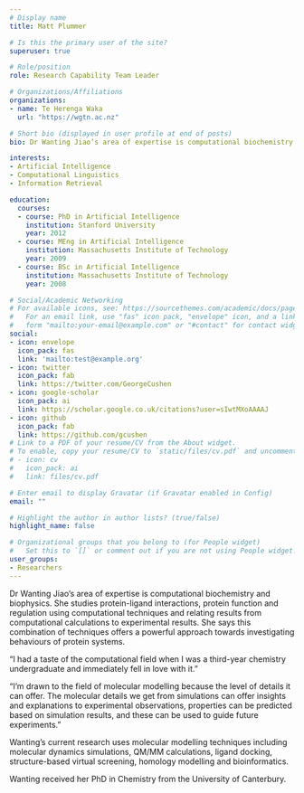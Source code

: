 ```yaml
---
# Display name
title: Matt Plummer

# Is this the primary user of the site?
superuser: true

# Role/position
role: Research Capability Team Leader

# Organizations/Affiliations
organizations:
- name: Te Herenga Waka 
  url: "https://wgtn.ac.nz"

# Short bio (displayed in user profile at end of posts)
bio: Dr Wanting Jiao’s area of expertise is computational biochemistry and biophysics.

interests:
- Artificial Intelligence
- Computational Linguistics
- Information Retrieval

education:
  courses:
  - course: PhD in Artificial Intelligence
    institution: Stanford University
    year: 2012
  - course: MEng in Artificial Intelligence
    institution: Massachusetts Institute of Technology
    year: 2009
  - course: BSc in Artificial Intelligence
    institution: Massachusetts Institute of Technology
    year: 2008

# Social/Academic Networking
# For available icons, see: https://sourcethemes.com/academic/docs/page-builder/#icons
#   For an email link, use "fas" icon pack, "envelope" icon, and a link in the
#   form "mailto:your-email@example.com" or "#contact" for contact widget.
social:
- icon: envelope
  icon_pack: fas
  link: 'mailto:test@example.org'
- icon: twitter
  icon_pack: fab
  link: https://twitter.com/GeorgeCushen
- icon: google-scholar
  icon_pack: ai
  link: https://scholar.google.co.uk/citations?user=sIwtMXoAAAAJ
- icon: github
  icon_pack: fab
  link: https://github.com/gcushen
# Link to a PDF of your resume/CV from the About widget.
# To enable, copy your resume/CV to `static/files/cv.pdf` and uncomment the lines below.
# - icon: cv
#   icon_pack: ai
#   link: files/cv.pdf

# Enter email to display Gravatar (if Gravatar enabled in Config)
email: ""

# Highlight the author in author lists? (true/false)
highlight_name: false

# Organizational groups that you belong to (for People widget)
#   Set this to `[]` or comment out if you are not using People widget.
user_groups:
- Researchers
---
```


Dr Wanting Jiao’s area of expertise is computational biochemistry and biophysics. She studies protein-ligand interactions, protein function and regulation using computational techniques and relating results from computational calculations to experimental results. She says this combination of techniques offers a powerful approach towards investigating behaviours of protein systems.

“I had a taste of the computational field when I was a third-year chemistry undergraduate and immediately fell in love with it.”

“I’m drawn to the field of molecular modelling because the level of details it can offer. The molecular details we get from simulations can offer insights and explanations to experimental observations, properties can be predicted based on simulation results, and these can be used to guide future experiments.”

Wanting’s current research uses molecular modelling techniques including molecular dynamics simulations, QM/MM calculations, ligand docking, structure-based virtual screening, homology modelling and bioinformatics.

Wanting received her PhD in Chemistry from the University of Canterbury.